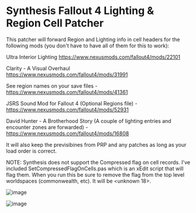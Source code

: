 # Synthesis Fallout 4 Lighting & Region Cell Patcher

This patcher will forward Region and Lighting info in cell headers for the following mods (you don't have to have all of them for this to work):

Ultra Interior Lighting https://www.nexusmods.com/fallout4/mods/22101

Clarity - A Visual Overhaul https://www.nexusmods.com/fallout4/mods/31991

See region names on your save files - https://www.nexusmods.com/fallout4/mods/41361

JSRS Sound Mod for Fallout 4 (Optional Regions file) - https://www.nexusmods.com/fallout4/mods/52931

David Hunter - A Brotherhood Story (A couple of lighting entries and encounter zones are forwarded) - https://www.nexusmods.com/fallout4/mods/16808

It will also keep the previsibines from PRP and any patches as long as your load order is correct. 

NOTE: Synthesis does not support the Compressed flag on cell records. I've included SetCompressedFlagOnCells.pas which is an xEdit script that will flag them. When you run this be sure to remove the flag from the top level worldspaces (commonwealth, etc). It will be <unknown 18>.

![image](https://user-images.githubusercontent.com/109992824/229530429-dde871cc-4baa-41f9-9170-284633a6238e.png)

![image](https://user-images.githubusercontent.com/109992824/229531187-fe1aa6e3-345e-43d1-9739-b955f7f345c8.png)
